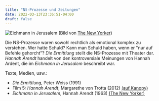 ```yaml
---
title: "NS-Prozesse und Zeitungen"
date: 2022-03-13T23:36:51-04:00
draft: false
---
```


![Eichmann in Jerusalem](/img/eichmann.jpeg)
(Bild von [The New Yorker](https://www.newyorker.com/magazine/1963/02/16/eichmann-in-jerusalem-i))


Die NS-Prozesse waren sowohl rechtlich als emotional komplex zu verstehen. Wer hatte Schuld? Kann man Schuld haben, wenn er "nur auf Befehle gehorcht"? *Die Ermittlung* stellt die NS-Prozesse mit Theater dar. *Hannah Arendt* handelt von den kontroversiale Meinungen von Hannah Ardent, die im *Eichmann in Jerusalem* beschreibt war.

Texte, Medien, usw.:
 - *Die Ermittlung*, Peter Weiss (1991)
 - Film 5: *Hannah Arendt*, Margarethe von Trotta (2012) [(auf Kanopy)](https://kzoo.kanopy.com/video/hannah-arendt-1)
 - *Eichmann in Jerusalem*, Hannah Arendt (1963) [(The New Yorker)](https://www.newyorker.com/magazine/1963/02/16/eichmann-in-jerusalem-i)